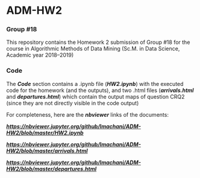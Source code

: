 # ADM-HW2

### Group #18

This repository contains the Homework 2 submission of Group #18 for the course in Algorithmic Methods of Data Mining (Sc.M. in Data Science, Academic year 2018–2019)

### Code 

The ***Code*** section contains a .ipynb file (***HW2.ipynb***) with the executed code for the homework (and the outputs), and two .html files (***arrivals.html*** and ***departures.html***) which contain the output maps of question CRQ2 (since they are not directly visible in the code output)

For completeness, here are the ***nbviewer*** links of the documents:

***https://nbviewer.jupyter.org/github/lmachani/ADM-HW2/blob/master/HW2.ipynb***

***https://nbviewer.jupyter.org/github/lmachani/ADM-HW2/blob/master/arrivals.html***

***https://nbviewer.jupyter.org/github/lmachani/ADM-HW2/blob/master/departures.html***
